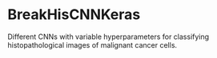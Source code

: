 # BreakHisCNNKeras

Different CNNs with variable hyperparameters for classifying histopathological images of malignant cancer cells.

